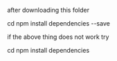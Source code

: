 after downloading this folder

cd <enter path to this folder>
npm install dependencies --save

if the above thing does not work try

cd <enter path to this folder>
npm install dependencies
